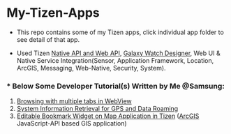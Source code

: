 # My-Tizen-Apps
* This repo contains some of my Tizen apps, click individual app folder to see detail of that app.

 

* Used Tizen [Native API and Web API](https://web.archive.org/web/20210628033547/https:/docs.tizen.org/application/native/api/overview/), [Galaxy Watch Designer](https://web.archive.org/web/20211219210101/https:/developer.samsung.com/galaxy-watch-tizen/studio/overview.html), Web UI & Native Service Integration(Sensor, 
  Application Framework, Location, ArcGIS, Messaging, Web-Native, Security, System).



### * Below Some Developer Tutorial(s) Written by Me @Samsung:

 1. [Browsing with multiple tabs in WebView](https://web.archive.org/web/20220123022003/https:/developer.tizen.org/community/tip-tech/webview-native-application-browsing-multiple-tabs)
 2. [System Information Retrieval for GPS and Data Roaming](https://web.archive.org/web/20220123022359/https:/developer.tizen.org/community/tip-tech/system-information-retrieval-gps-and-data-roaming)
 3. [Editable Bookmark Widget on Map Application in Tizen](https://web.archive.org/web/20200812124246/https:/developer.tizen.org/community/tip-tech/editable-bookmark-widget-on-map-application-tizen) ([ArcGIS](https://web.archive.org/web/20220123023157/https:/developers.arcgis.com/javascript/latest/) JavaScript-API based GIS application)
